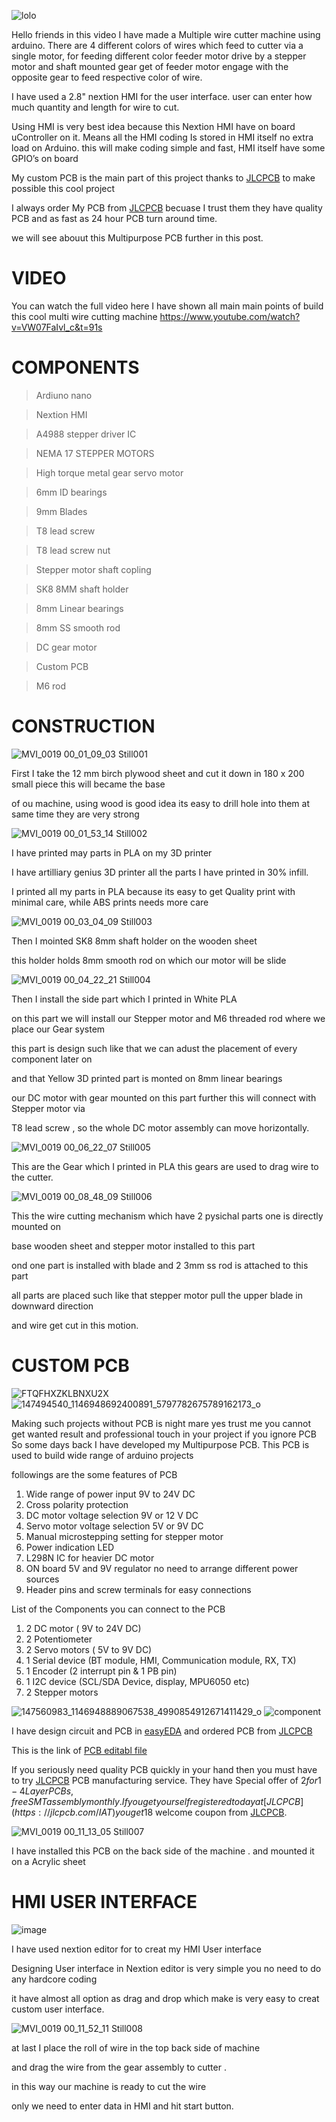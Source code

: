 

![lolo](https://user-images.githubusercontent.com/19898602/125381855-479baa80-e3b2-11eb-89a2-2c3f8af22dda.png)



Hello friends in this video I have made a Multiple wire cutter machine using arduino.
There are 4 different colors of wires which feed to cutter via a single motor,
for feeding different color feeder motor drive by a stepper motor and shaft mounted gear get of feeder motor engage with the opposite gear to feed respective color of wire.

I have used a 2.8" nextion HMI for the user interface.
user can enter how much quantity and length for wire to cut.

Using HMI is very best idea because this Nextion HMI have on board 
uController on it.
Means all the HMI coding Is stored in HMI itself no extra load on Arduino.
this will make coding simple and fast, HMI itself have some GPIO’s on board

My custom PCB is the main part of this project thanks to [JLCPCB](https://jlcpcb.com/IAT ) to make possible this cool project


I always order My PCB from [JLCPCB](https://jlcpcb.com/IAT ) becuase I trust them they have quality PCB and as fast as 24 hour PCB turn around time.

we will see abouut this Multipurpose PCB further in this post.



#   VIDEO 
You can watch the full video here I have shown all main main points of build this cool multi wire cutting machine 
https://www.youtube.com/watch?v=VW07FaIvl_c&t=91s


#  COMPONENTS 

> Ardiuno nano


> Nextion HMI


> A4988 stepper driver IC


> NEMA 17 STEPPER MOTORS


> High torque metal gear servo motor


> 6mm ID bearings


> 9mm Blades


> T8 lead screw


> T8 lead screw nut


> Stepper motor shaft copling


> SK8 8MM shaft holder


> 8mm Linear bearings


> 8mm SS smooth rod


> DC gear motor


> Custom PCB

> M6 rod 

# CONSTRUCTION 

![MVI_0019 00_01_09_03 Still001](https://user-images.githubusercontent.com/19898602/125382857-17550b80-e3b4-11eb-863d-0f2208112576.jpg)

First I take the 12 mm birch plywood sheet and cut it down in 180 x 200 small piece this will became the base

of ou machine, using wood is good idea its easy to drill hole into them at same time they are very strong 



![MVI_0019 00_01_53_14 Still002](https://user-images.githubusercontent.com/19898602/125383079-77e44880-e3b4-11eb-91f2-823b965b970a.jpg)

I have printed may parts in PLA on my 3D printer 

I have artilliary genius 3D printer all the parts I have printed in 30% infill.

I printed all  my parts in PLA because its easy to get Quality print with minimal care, while ABS prints needs more care 


![MVI_0019 00_03_04_09 Still003](https://user-images.githubusercontent.com/19898602/125383287-d27da480-e3b4-11eb-8804-f2df9c5ab4c5.jpg)


Then I mointed SK8 8mm shaft holder on the wooden sheet

this holder holds 8mm smooth rod on which our motor will be slide


![MVI_0019 00_04_22_21 Still004](https://user-images.githubusercontent.com/19898602/125383504-21c3d500-e3b5-11eb-95d8-f00d843dc7dc.jpg)


Then I install the side part which I printed in White PLA 

on this part we will install our Stepper motor and M6 threaded rod where we place our Gear system

this part is design such like that we can adust the placement of every component later on 

and that Yellow 3D printed part is monted on 8mm linear bearings 

our DC motor with gear mounted on this part further this will connect with Stepper motor via 

T8 lead screw , so the whole DC motor assembly can move horizontally. 


![MVI_0019 00_06_22_07 Still005](https://user-images.githubusercontent.com/19898602/125383979-df4ec800-e3b5-11eb-827d-ab08e37724fa.jpg)

This are the Gear which I printed in PLA this gears are used to drag wire to the cutter.

![MVI_0019 00_08_48_09 Still006](https://user-images.githubusercontent.com/19898602/125384234-3c4a7e00-e3b6-11eb-8c2b-2c95dde74a02.jpg)

This the wire cutting mechanism which have 2 pysichal parts one is directly mounted on 

base wooden sheet and stepper motor installed to this part

ond one part is installed with blade and 2 3mm ss rod is attached to this part

all parts are placed such like that stepper motor pull the upper blade in downward direction

and wire get cut in this motion. 


# CUSTOM PCB

![FTQFHXZKLBNXU2X](https://user-images.githubusercontent.com/19898602/122632825-db9b8e80-d0f2-11eb-8281-3239f1275adc.jpg)
![147494540_1146948692400891_5797782675789162173_o](https://user-images.githubusercontent.com/19898602/122632834-ee15c800-d0f2-11eb-9385-0bcb4b05119a.jpg)

Making such projects without PCB is night mare yes trust me
you cannot get wanted result and professional touch in your project if you ignore PCB
So some days back I have developed my Multipurpose PCB.
This PCB is used to build wide range of arduino projects 

followings are the some features of PCB

1. Wide range of power input 9V to 24V DC
2. Cross polarity protection
3. DC motor voltage selection 9V or 12 V DC
4. Servo motor voltage selection 5V or 9V DC
5. Manual microstepping setting for stepper motor
6. Power indication LED
7. L298N IC for heavier DC motor
8. ON board 5V and 9V regulator no need to arrange different power sources
9. Header pins and screw terminals for easy connections

List of the Components you can connect to the PCB

1. 2 DC motor ( 9V to 24V DC)
2. 2 Potentiometer
3. 2 Servo motors ( 5V to 9V DC)
4. 1 Serial device (BT module, HMI, Communication module, RX, TX)
5. 1 Encoder (2 interrupt pin & 1 PB pin)
6. 1 I2C device (SCL/SDA Device, display, MPU6050 etc)
7. 2 Stepper motors

![147560983_1146948889067538_4990854912671411429_o](https://user-images.githubusercontent.com/19898602/122632848-fff76b00-d0f2-11eb-955e-207472be636d.jpg)
![component](https://user-images.githubusercontent.com/19898602/122632849-01289800-d0f3-11eb-970a-53fc1b6e0b58.jpg)


I have design circuit and PCB in [easyEDA](https://easyeda.com/) and ordered PCB from [JLCPCB](https://jlcpcb.com/IAT )

This is the link of [PCB editabl file](https://oshwlab.com/sharmaz747/multipurpose-pcb)

If you seriously need quality PCB quickly in your hand then you must have to try [JLCPCB](https://jlcpcb.com/IAT ) PCB manufacturing service.
They have Special offer of $2 for 1-4 Layer PCBs, free SMT assembly monthly.
If you get yourself registered today at [JLCPCB](https://jlcpcb.com/IAT ) you get 18$ welcome coupon from [JLCPCB](https://jlcpcb.com/IAT ).



![MVI_0019 00_11_13_05 Still007](https://user-images.githubusercontent.com/19898602/125385578-64d37780-e3b8-11eb-8106-a81c0ba21ad2.jpg)

I have installed this PCB on the back side of the machine . and mounted it on a Acrylic sheet 

# HMI USER INTERFACE 

![image](https://user-images.githubusercontent.com/19898602/125385827-ddd2cf00-e3b8-11eb-862a-6b84841708dc.png)

I have used nextion editor for to creat my HMI User interface 

Designing User interface in Nextion editor is very simple you no need to do any hardcore coding 

it have almost all option as drag and drop which make is very easy to creat custom user interface.

![MVI_0019 00_11_52_11 Still008](https://user-images.githubusercontent.com/19898602/125387152-170c3e80-e3bb-11eb-8849-e0313d89955b.jpg)


at last I place the roll of wire in the top back side of machine

and drag the wire from the gear assembly to cutter .

in this way our machine is ready to cut the wire 

only we need to enter data in HMI and hit start button. 



